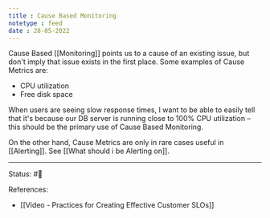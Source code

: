 ```yaml
---
title : Cause Based Monitoring
notetype : feed
date : 28-05-2022
---
```


Cause Based [[Monitoring]] points us to a cause of an existing issue, but don't imply that issue exists in the first place. Some examples of Cause Metrics are:
- CPU utilization
- Free disk space

When users are seeing slow response times, I want to be able to easily tell that it's because our DB server is running close to 100% CPU utilization – this should be the primary use of Cause Based Monitoring. 

On the other hand, Cause Metrics are only in rare cases useful in [[Alerting]]. See [[What should i be Alerting on]].



-----

Status: #🌱 

References:
- [[Video - Practices for Creating Effective Customer SLOs]]
